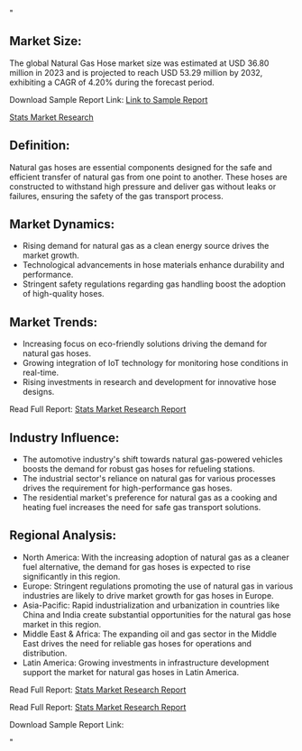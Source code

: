 "<h2>Market Size:</h2>
<p>The global Natural Gas Hose market size was estimated at USD 36.80 million in 2023 and is projected to reach USD 53.29 million by 2032, exhibiting a CAGR of 4.20% during the forecast period.</p>
<p>Download Sample Report Link: <a href=''>Link to Sample Report</a></p>
<p><a href='https://www.statsmarketresearch.com/global-natural-gas-hose-forecast-2025-2032-512-8028156'>Stats Market Research</a></p>

<h2>Definition:</h2>
<p>Natural gas hoses are essential components designed for the safe and efficient transfer of natural gas from one point to another. These hoses are constructed to withstand high pressure and deliver gas without leaks or failures, ensuring the safety of the gas transport process.</p>

<h2>Market Dynamics:</h2>
<ul>
  <li>Rising demand for natural gas as a clean energy source drives the market growth.</li>
  <li>Technological advancements in hose materials enhance durability and performance.</li>
  <li>Stringent safety regulations regarding gas handling boost the adoption of high-quality hoses.</li>
</ul>

<h2>Market Trends:</h2>
<ul>
  <li>Increasing focus on eco-friendly solutions driving the demand for natural gas hoses.</li>
  <li>Growing integration of IoT technology for monitoring hose conditions in real-time.</li>
  <li>Rising investments in research and development for innovative hose designs.</li>
</ul>
<p>Read Full Report: <a href='https://www.statsmarketresearch.com/global-natural-gas-hose-forecast-2025-2032-512-8028156'>Stats Market Research Report</a></p>

<h2>Industry Influence:</h2>
<ul>
  <li>The automotive industry's shift towards natural gas-powered vehicles boosts the demand for robust gas hoses for refueling stations.</li>
  <li>The industrial sector's reliance on natural gas for various processes drives the requirement for high-performance gas hoses.</li>
  <li>The residential market's preference for natural gas as a cooking and heating fuel increases the need for safe gas transport solutions.</li>
</ul>

<h2>Regional Analysis:</h2>
<ul>
  <li>North America: With the increasing adoption of natural gas as a cleaner fuel alternative, the demand for gas hoses is expected to rise significantly in this region.</li>
  <li>Europe: Stringent regulations promoting the use of natural gas in various industries are likely to drive market growth for gas hoses in Europe.</li>
  <li>Asia-Pacific: Rapid industrialization and urbanization in countries like China and India create substantial opportunities for the natural gas hose market in this region.</li>
  <li>Middle East & Africa: The expanding oil and gas sector in the Middle East drives the need for reliable gas hoses for operations and distribution.</li>
  <li>Latin America: Growing investments in infrastructure development support the market for natural gas hoses in Latin America.</li>
</ul>
<p>Read Full Report: <a href='https://www.statsmarketresearch.com/global-natural-gas-hose-forecast-2025-2032-512-8028156'>Stats Market Research Report</a></p>

<p>Read Full Report: <a href='https://www.statsmarketresearch.com/global-natural-gas-hose-forecast-2025-2032-512-8028156'>Stats Market Research Report</a></p>
<p>Download Sample Report Link: <a href=''></a></p>"
